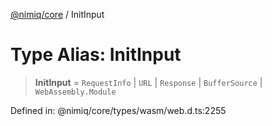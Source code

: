 [@nimiq/core](../globals.md) / InitInput

# Type Alias: InitInput

> **InitInput** = `RequestInfo` \| `URL` \| `Response` \| `BufferSource` \| `WebAssembly.Module`

Defined in: @nimiq/core/types/wasm/web.d.ts:2255
